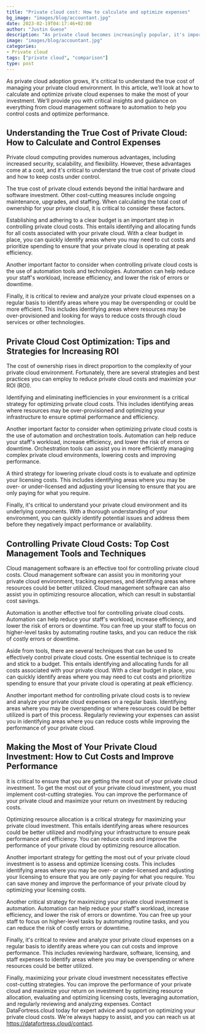 ```yaml
---
title: "Private cloud cost: How to calculate and optimize expenses"
bg_image: "images/blog/accountant.jpg"
date: 2023-02-19T04:17:46+02:00
author: "Justin Guese"
description: "As private cloud becomes increasingly popular, it's important to understand the true cost of managing your private cloud environment. In this article, we'll explore how to calculate and optimize private cloud expenses to ensure that you're getting the most out of your investment.."
image: "images/blog/accountant.jpg"
categories:
- Private cloud
tags: ["private cloud", "comparison"]
type: post
---
```



As private cloud adoption grows, it's critical to understand the true cost of managing your private cloud environment. In this article, we'll look at how to calculate and optimize private cloud expenses to make the most of your investment. We'll provide you with critical insights and guidance on everything from cloud management software to automation to help you control costs and optimize performance.

## Understanding the True Cost of Private Cloud: How to Calculate and Control Expenses

Private cloud computing provides numerous advantages, including increased security, scalability, and flexibility. However, these advantages come at a cost, and it's critical to understand the true cost of private cloud and how to keep costs under control.

The true cost of private cloud extends beyond the initial hardware and software investment. Other cost-cutting measures include ongoing maintenance, upgrades, and staffing. When calculating the total cost of ownership for your private cloud, it is critical to consider these factors.

Establishing and adhering to a clear budget is an important step in controlling private cloud costs. This entails identifying and allocating funds for all costs associated with your private cloud. With a clear budget in place, you can quickly identify areas where you may need to cut costs and prioritize spending to ensure that your private cloud is operating at peak efficiency.

Another important factor to consider when controlling private cloud costs is the use of automation tools and technologies. Automation can help reduce your staff's workload, increase efficiency, and lower the risk of errors or downtime.

Finally, it is critical to review and analyze your private cloud expenses on a regular basis to identify areas where you may be overspending or could be more efficient. This includes identifying areas where resources may be over-provisioned and looking for ways to reduce costs through cloud services or other technologies.

## Private Cloud Cost Optimization: Tips and Strategies for Increasing ROI

The cost of ownership rises in direct proportion to the complexity of your private cloud environment. Fortunately, there are several strategies and best practices you can employ to reduce private cloud costs and maximize your ROI (ROI).

Identifying and eliminating inefficiencies in your environment is a critical strategy for optimizing private cloud costs. This includes identifying areas where resources may be over-provisioned and optimizing your infrastructure to ensure optimal performance and efficiency.

Another important factor to consider when optimizing private cloud costs is the use of automation and orchestration tools. Automation can help reduce your staff's workload, increase efficiency, and lower the risk of errors or downtime. Orchestration tools can assist you in more efficiently managing complex private cloud environments, lowering costs and improving performance.

A third strategy for lowering private cloud costs is to evaluate and optimize your licensing costs. This includes identifying areas where you may be over- or under-licensed and adjusting your licensing to ensure that you are only paying for what you require.

Finally, it's critical to understand your private cloud environment and its underlying components. With a thorough understanding of your environment, you can quickly identify potential issues and address them before they negatively impact performance or availability.

## Controlling Private Cloud Costs: Top Cost Management Tools and Techniques

Cloud management software is an effective tool for controlling private cloud costs. Cloud management software can assist you in monitoring your private cloud environment, tracking expenses, and identifying areas where resources could be better utilized. Cloud management software can also assist you in optimizing resource allocation, which can result in substantial cost savings.

Automation is another effective tool for controlling private cloud costs. Automation can help reduce your staff's workload, increase efficiency, and lower the risk of errors or downtime. You can free up your staff to focus on higher-level tasks by automating routine tasks, and you can reduce the risk of costly errors or downtime.

Aside from tools, there are several techniques that can be used to effectively control private cloud costs. One essential technique is to create and stick to a budget. This entails identifying and allocating funds for all costs associated with your private cloud. With a clear budget in place, you can quickly identify areas where you may need to cut costs and prioritize spending to ensure that your private cloud is operating at peak efficiency.

Another important method for controlling private cloud costs is to review and analyze your private cloud expenses on a regular basis. Identifying areas where you may be overspending or where resources could be better utilized is part of this process. Regularly reviewing your expenses can assist you in identifying areas where you can reduce costs while improving the performance of your private cloud.

## Making the Most of Your Private Cloud Investment: How to Cut Costs and Improve Performance

It is critical to ensure that you are getting the most out of your private cloud investment. To get the most out of your private cloud investment, you must implement cost-cutting strategies. You can improve the performance of your private cloud and maximize your return on investment by reducing costs.

Optimizing resource allocation is a critical strategy for maximizing your private cloud investment. This entails identifying areas where resources could be better utilized and modifying your infrastructure to ensure peak performance and efficiency. You can reduce costs and improve the performance of your private cloud by optimizing resource allocation.

Another important strategy for getting the most out of your private cloud investment is to assess and optimize licensing costs. This includes identifying areas where you may be over- or under-licensed and adjusting your licensing to ensure that you are only paying for what you require. You can save money and improve the performance of your private cloud by optimizing your licensing costs.

Another critical strategy for maximizing your private cloud investment is automation. Automation can help reduce your staff's workload, increase efficiency, and lower the risk of errors or downtime. You can free up your staff to focus on higher-level tasks by automating routine tasks, and you can reduce the risk of costly errors or downtime.

Finally, it's critical to review and analyze your private cloud expenses on a regular basis to identify areas where you can cut costs and improve performance. This includes reviewing hardware, software, licensing, and staff expenses to identify areas where you may be overspending or where resources could be better utilized.

Finally, maximizing your private cloud investment necessitates effective cost-cutting strategies. You can improve the performance of your private cloud and maximize your return on investment by optimizing resource allocation, evaluating and optimizing licensing costs, leveraging automation, and regularly reviewing and analyzing expenses. Contact DataFortress.cloud today for expert advice and support on optimizing your private cloud costs. We're always happy to assist, and you can reach us at https://datafortress.cloud/contact.